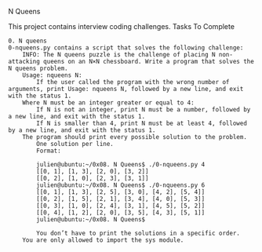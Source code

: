 N Queens

This project contains interview coding challenges.
Tasks To Complete

    0. N queens
    0-nqueens.py contains a script that solves the following challenge:
        INFO: The N queens puzzle is the challenge of placing N non-attacking queens on an N×N chessboard. Write a program that solves the N queens problem.
        Usage: nqueens N:
            If the user called the program with the wrong number of arguments, print Usage: nqueens N, followed by a new line, and exit with the status 1.
        Where N must be an integer greater or equal to 4:
            If N is not an integer, print N must be a number, followed by a new line, and exit with the status 1.
            If N is smaller than 4, print N must be at least 4, followed by a new line, and exit with the status 1.
        The program should print every possible solution to the problem.
            One solution per line.
            Format:

            julien@ubuntu:~/0x08. N Queens$ ./0-nqueens.py 4
            [[0, 1], [1, 3], [2, 0], [3, 2]]
            [[0, 2], [1, 0], [2, 3], [3, 1]]
            julien@ubuntu:~/0x08. N Queens$ ./0-nqueens.py 6
            [[0, 1], [1, 3], [2, 5], [3, 0], [4, 2], [5, 4]]
            [[0, 2], [1, 5], [2, 1], [3, 4], [4, 0], [5, 3]]
            [[0, 3], [1, 0], [2, 4], [3, 1], [4, 5], [5, 2]]
            [[0, 4], [1, 2], [2, 0], [3, 5], [4, 3], [5, 1]]
            julien@ubuntu:~/0x08. N Queens$

            You don’t have to print the solutions in a specific order.
        You are only allowed to import the sys module.
